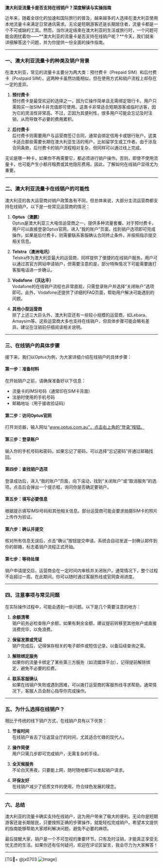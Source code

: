 **澳大利亚流量卡是否支持在线销户？深度解读与实操指南**

近年来，随着全球化的加速和国际旅行的普及，越来越多的人选择在澳大利亚使用本地流量卡来满足日常通讯需求。无论是短期游客还是长期居住者，流量卡都是一个不可或缺的工具。然而，当你决定结束在澳大利亚的生活或旅行时，一个问题可能会困扰着你——**澳大利亚的流量卡是否支持在线销户呢？**今天，我们就来详细解答这个问题，并为你提供一份全面的操作指南。

---

### **一、澳大利亚流量卡的种类及销户背景**
在澳大利亚，常见的流量卡主要分为两大类：预付费卡（Prepaid SIM）和后付费卡（Postpaid SIM）。这两种卡虽然功能相似，但在使用方式和销户流程上却存在一定的差异。

1. **预付费卡**  
   预付费卡是最受欢迎的选择之一，因为它操作简单且无需绑定银行卡。用户只需购买一张SIM卡并充值即可使用。这类卡非常适合短期游客或临时访客，因为它的灵活性非常高。不过，正因为其便利性，很多用户可能会忘记及时注销，从而导致不必要的费用累积。

2. **后付费卡**  
   后付费卡则需要用户与运营商签订合同，通常会绑定信用卡或银行账户。这类卡适合那些需要长期在澳大利亚生活的用户，比如留学生或工作者。由于涉及合同条款，后付费卡的销户流程相对复杂，但同样可以通过线上完成。

无论是哪一种卡，如果你不再需要它，都必须进行销户操作。否则，即使不使用流量卡，也可能产生小额月租费或其他隐形费用。因此，了解如何在线销户显得尤为重要。

---

### **二、澳大利亚流量卡在线销户的可能性**
澳大利亚的各大运营商对销户政策各有不同，但总体来说，大部分主流运营商都支持在线销户。以下是一些常见运营商的情况：

1. **Optus（澳鹏）**  
   Optus是澳大利亚三大电信运营商之一，提供多种流量套餐。对于预付费卡，用户可以直接登录Optus官网，进入“我的账户”页面，找到销户选项即可完成操作。如果是后付费卡，则需要联系客服确认合同终止条件，并按照指示提交相关信息。

2. **Telstra（澳洲电讯）**  
   Telstra作为澳大利亚最大的运营商，同样提供了便捷的在线销户服务。用户可以通过其官方网站申请销户，但需要注意的是，部分特殊情况下可能需要拨打客服电话进一步确认。

3. **Vodafone（沃达丰）**  
   Vodafone的在线销户流程也非常直观，只需登录账户并选择“关闭账户”选项即可。此外，Vodafone还提供了详细的FAQ页面，帮助用户解决可能遇到的问题。

4. **其他小型运营商**  
   除了上述三大巨头外，澳大利亚还有一些较小规模的运营商，如Lebara、Amaysim等。这些运营商大多也支持在线销户，但具体步骤可能会略有差异。建议在注销前仔细阅读相关说明。

---

### **三、在线销户的具体步骤**
接下来，我们以Optus为例，为大家详细介绍在线销户的具体步骤：

#### **第一步：准备材料**
在开始销户之前，请确保准备好以下信息：
- 流量卡的IMSI号码（通常印在SIM卡背面）
- 注册时使用的手机号码
- 邮箱地址（用于接收验证码）

#### **第二步：访问Optus官网**
打开浏览器，输入网址“www.optus.com.au”，点击右上角的“登录”按钮。

#### **第三步：登录账户**
输入你的手机号码和密码，如果忘记了密码，可以选择“忘记密码”并通过邮箱找回。

#### **第四步：查找销户选项**
登录成功后，进入“我的账户”页面，向下滚动，找到“关闭账户”或“取消服务”的选项。点击后会弹出一个提示框，询问你是否确定要销户。

#### **第五步：填写必要信息**
根据提示填写IMSI号码和其他相关信息。部分运营商可能会要求拍摄SIM卡的照片上传作为验证。

#### **第六步：确认并提交**
核对所有信息无误后，点击“确认”按钮提交申请。系统会自动发送一封确认邮件到你的邮箱，标志着销户流程正式开始。

#### **第七步：等待处理**
销户申请提交后，运营商会在一定时间内审核并关闭账户。通常情况下，整个过程不会超过一周。在此期间，你可以随时通过客服热线或官网查询进度。

---

### **四、注意事项与常见问题**
在实际操作过程中，可能会遇到一些问题。以下是几个需要注意的地方：

1. **余额清零**  
   销户前务必检查账户余额，如果有剩余金额，建议提前转移至其他账户或直接消费完毕，以免浪费。

2. **保留发票或凭证**  
   销户完成后，记得保存相关的电子邮件或短信记录，以备后续查询之需。

3. **解除绑定服务**  
   如果你的流量卡绑定了某些第三方服务（如流媒体平台），记得提前解除绑定，避免不必要的扣费。

4. **联系客服确认**  
   如果在线销户失败或遇到困难，可以拨打运营商的客服热线寻求帮助。通常情况下，客服人员会耐心指导你完成操作。

---

### **五、为什么选择在线销户？**
相比于传统的线下销户方式，在线销户具有以下优势：

1. **节省时间**  
   在线销户省去了往返营业厅的时间，尤其适合忙碌的现代人。

2. **操作简便**  
   用户只需几步即可完成销户，无需复杂的手续。

3. **全天候服务**  
   不论白天黑夜，只要能上网，随时随地都可以发起销户请求。

4. **环保友好**  
   在线销户减少了纸质文件的使用，符合绿色发展的理念。

---

### **六、总结**
澳大利亚的流量卡确实支持在线销户，这为用户带来了极大的便利。无论你是短期游客还是长期居民，只要按照正确的步骤操作，就能轻松完成销户。希望本文提供的指南能够帮助大家顺利解决问题，避免不必要的麻烦。

最后提醒大家，销户是一个不可忽视的重要环节。只有及时注销，才能真正享受无忧无虑的生活。如果你还有任何疑问，欢迎在评论区留言，我会尽力为大家解答！

---

[TG💪+ @jx0703 ![Image](https://github.com/user-attachments/assets/dbca1d08-cadb-493c-b0ec-ad6f7a83f270)]